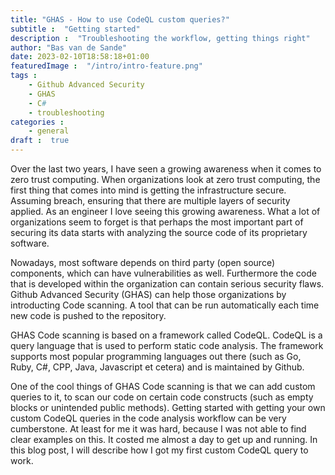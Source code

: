 ```yaml
---
title: "GHAS - How to use CodeQL custom queries?"
subtitle :  "Getting started"
description :  "Troubleshooting the workflow, getting things right"
author: "Bas van de Sande"
date: 2023-02-10T18:58:18+01:00
featuredImage :  "/intro/intro-feature.png"
tags :  
    - Github Advanced Security
    - GHAS
    - C#
    - troubleshooting
categories : 
    - general
draft :  true
---
```


Over the last two years, I have seen a growing awareness when it comes to zero trust computing. When organizations look at zero trust computing, the first thing that comes into mind is getting the infrastructure secure. Assuming breach, ensuring that there are multiple layers of security applied. As an engineer I love seeing this growing awareness. What a lot of organizations seem to forget is that perhaps the most important part of securing its data starts with analyzing the source code of its proprietary software.

Nowadays, most software depends on third party (open source) components, which can have vulnerabilities as well. Furthermore the code that is developed within the organization can contain serious security flaws. Github Advanced Security (GHAS) can help those organizations by introducting Code scanning. A tool that can be run automatically each time new code is pushed to the repository. 

GHAS Code scanning is based on a framework called CodeQL. CodeQL is a query language that is used to perform static code analysis. The framework supports most popular programming languages out there (such as Go, Ruby, C#, CPP, Java, Javascript et cetera) and is maintained by Github. 

One of the cool things of GHAS Code scanning is that we can add custom queries to it, to scan our code on certain code constructs (such as empty blocks or unintended public methods). Getting started with getting your own custom CodeQL queries in the code analysis workflow can be very cumberstone. At least for me it was hard, because I was not able to find clear examples on this. It costed me almost a day to get up and running. In this blog post, I will describe how I got my first custom CodeQL query to work.


